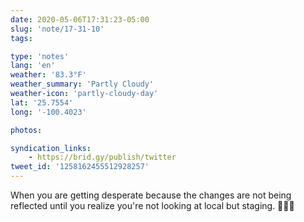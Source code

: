 ```yaml
---
date: 2020-05-06T17:31:23-05:00
slug: 'note/17-31-10'
tags:

type: 'notes'
lang: 'en'
weather: '83.3°F'
weather_summary: 'Partly Cloudy'
weather-icon: 'partly-cloudy-day'
lat: '25.7554'
long: '-100.4023'

photos:

syndication_links:
    - https://brid.gy/publish/twitter
tweet_id: '1258162455512928257'
---
```

When you are getting desperate because the changes are not being reflected until you realize you're not looking at local but staging. 🤦🏻‍♂️